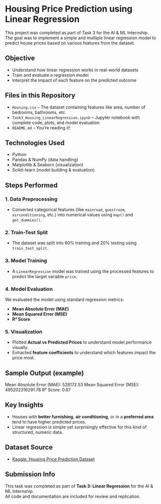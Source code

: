 #  Housing Price Prediction using Linear Regression

This project was completed as part of Task 3 for the AI & ML Internship.  
The goal was to implement a simple and multiple linear regression model to predict house prices based on various features from the dataset.



##  Objective

- Understand how linear regression works in real-world datasets
- Train and evaluate a regression model
- Interpret the impact of each feature on the predicted outcome



##  Files in this Repository

- `Housing.csv` – The dataset containing features like area, number of bedrooms, bathrooms, etc.
- `Task3_Housing_LinearRegression.ipynb` – Jupyter notebook with complete code, plots, and model evaluation
- `README.md` – You’re reading it!



##  Technologies Used

- Python
- Pandas & NumPy (data handling)
- Matplotlib & Seaborn (visualization)
- Scikit-learn (model building & evaluation)



##  Steps Performed

### 1. **Data Preprocessing**
- Converted categorical features (like `mainroad`, `guestroom`, `airconditioning`, etc.) into numerical values using `map()` and `get_dummies()`.

### 2. **Train-Test Split**
- The dataset was split into 80% training and 20% testing using `train_test_split`.

### 3. **Model Training**
- A `LinearRegression` model was trained using the processed features to predict the target variable `price`.

### 4. **Model Evaluation**
We evaluated the model using standard regression metrics:
- **Mean Absolute Error (MAE)**
- **Mean Squared Error (MSE)**
- **R² Score**

### 5. **Visualization**
- Plotted **Actual vs Predicted Prices** to understand model performance visually.
- Extracted **feature coefficients** to understand which features impact the price most.



## Sample Output (example)
Mean Absolute Error (MAE): 528172.53
Mean Squared Error (MSE): 495202316291.78
R² Score: 0.67




##  Key Insights

- Houses with **better furnishing**, **air conditioning**, or in a **preferred area** tend to have higher predicted prices.
- Linear regression is simple yet surprisingly effective for this kind of structured, numeric data.



##  Dataset Source

- [Kaggle: Housing Price Prediction Dataset](https://www.kaggle.com/datasets/harishkumardatalab/housing-price-prediction)



##  Submission Info

This task was completed as part of **Task 3: Linear Regression** for the AI & ML Internship.  
All code and documentation are included for review and replication.





